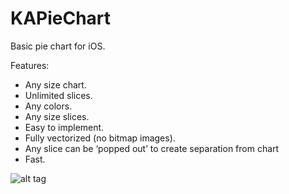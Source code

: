 KAPieChart
==========

Basic pie chart for iOS.

Features:
- Any size chart.
- Unlimited slices.
- Any colors.
- Any size slices.
- Easy to implement.
- Fully vectorized (no bitmap images).
- Any slice can be ‘popped out’ to create separation from chart
- Fast.

![alt tag](http://thepearapps.com/pieChart@2x.png)
